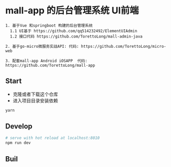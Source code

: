 # mall-app 的后台管理系统 UI前端
```
1. 基于Vue 和springboot 构建的后台管理系统 
  1.1 UI基于 https://github.com/qq514232492/ElementUIAdmin
  1.2 接口代码 https://github.com/TorettoLong/mall-admin-java
  
2. 基于go-micro微服务实战API: 代码: https://github.com/TorettoLong/micro-web

3. 配套mall-app Android iOSAPP  代码: https://github.com/TorettoLong/mall-app

```
## Start

 - 克隆或者下载这个仓库
 - 进入项目目录安装依赖

``` bash
yarn
```

## Develop

``` bash
# serve with hot reload at localhost:8010
npm run dev
```

## Buil

